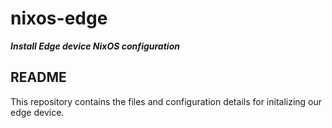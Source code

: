 # nixos-edge
**_Install Edge device NixOS configuration_**


## README

This repository contains the files and configuration details for initalizing
our edge device.